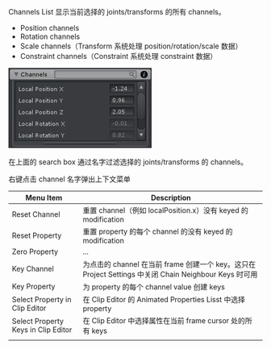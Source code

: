 Channels List 显示当前选择的 joints/transforms 的所有 channels。

- Position channels
- Rotation channels
- Scale channels（Transform 系统处理 position/rotation/scale 数据）
- Constraint channels（Constraint 系统处理 constraint 数据）

![PoseEditorChannels](../../Image/PoseEditorChannels.png)

在上面的 search box 通过名字过滤选择的 joints/transforms 的 channels。

右键点击 channel 名字弹出上下文菜单

| Menu Item | Description |
| --- | --- |
| Reset Channel | 重置 channel（例如 localPosition.x）没有 keyed 的 modification |
| Reset Property | 重置 property 的每个 channel 的没有 keyed 的 modification |
| Zero Property | ... |
| Key Channel | 为点击的 channel 在当前 frame 创建一个 key。这只在 Project Settings 中关闭 Chain Neighbour Keys 时可用 |
| Key Property | 为 property 的每个 channel value 创建 keys |
| Select Property in Clip Editor | 在 Clip Editor 的 Animated Properties Lisst 中选择 property |
| Select Property Keys in Clip Editor | 在 Clip Editor 中选择属性在当前 frame cursor 处的所有 keys |
| | |